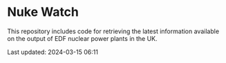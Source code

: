 # Nuke Watch

This repository includes code for retrieving the latest information available on the output of EDF nuclear power plants in the UK.

Last updated: 2024-03-15 06:11